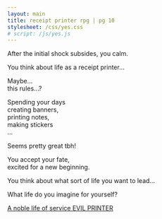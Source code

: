 ```yaml
---
layout: main
title: receipt printer rpg | pg 10
stylesheet: /css/yes.css
# script: /js/yes.js
---
```


<div id="intro">
<p>After the initial shock subsides, you calm.</p>
<p>You think about life as a receipt printer...
</div>


<div class="parallax-container">
  <div class="header" id="first">
  </div>

  <div class="header-spacer">
    <div class="dream" id="dream"></div>
    <div class="dream" id="study"></div>
    <div class="dream" id="sticker"></div>
  </div>
</div>



<div id="intro-cont">
<p id="rules" class="cosmic-rules">Maybe...<br>this rules...?</p>
<p class="medtext">Spending your days<br>creating banners,<br>printing notes,<br>making stickers<br>... </p>
<p class="more-space bigtext">Seems pretty great tbh!</p>
<p class="more-space medtext">You accept your fate,<br> excited for a new beginning.</p>
<p class="more-space medtext squish">You think about what sort of life you want to lead...</p>
</div>


<div class="conclusion">
<div class="box">
<p><span></span>
<p>What life do you imagine for yourself?
<div id="options">
  <div id="dreams-carousel-evil" class="bottom"></div>
  <div id="dreams-carousel-good" class="top"></div>
</div>
<p class="choices choices-down">
  <a href="/nobleprinter" class="button-4">
  A noble life of service
  </a>
  <a href="/evilprinter" class="button-4">
  EVIL PRINTER
  </a>
</p>
</div>
</div>